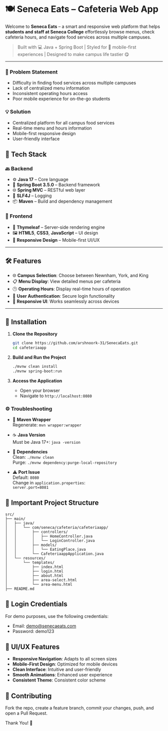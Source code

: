 # 🍽️ Seneca Eats – Cafeteria Web App

Welcome to **Seneca Eats** – a smart and responsive web platform that helps **students and staff at Seneca College** effortlessly browse menus, check cafeteria hours, and navigate food services across multiple campuses.

> Built with 💻 Java + Spring Boot | Styled for 📱 mobile-first experiences | Designed to make campus life tastier 😋

---

### 🎯 Problem Statement
- Difficulty in finding food services across multiple campuses
- Lack of centralized menu information
- Inconsistent operating hours access
- Poor mobile experience for on-the-go students

### 💡 Solution
- Centralized platform for all campus food services
- Real-time menu and hours information
- Mobile-first responsive design
- User-friendly interface

## 🚀 Tech Stack

### 🔙 Backend
- ⚙️ **Java 17** – Core language
- 🚀 **Spring Boot 3.5.0** – Backend framework
- 🌐 **Spring MVC** – RESTful web layer
- 🧰 **SLF4J** – Logging
- 📦 **Maven** – Build and dependency management

### 🎨 Frontend
- 🧩 **Thymeleaf** – Server-side rendering engine
- 🖼️ **HTML5**, **CSS3**, **JavaScript** – UI design
- 📱 **Responsive Design** – Mobile-first UI/UX

---

## 🛠️ Features

- 🌐 **Campus Selection**: Choose between Newnham, York, and King
- 📋 **Menu Display**: View detailed menus per cafeteria
- 🕒 **Operating Hours**: Display real-time hours of operation
- 🔐 **User Authentication**: Secure login functionality
- 📱 **Responsive UI**: Works seamlessly across devices

---

## 🔧 Installation

1. **Clone the Repository**
   ```bash
   git clone https://github.com/arshnoork-31/SenecaEats.git
   cd cafeteriaapp
   ```

2. **Build and Run the Project**
   ```bash
   ./mvnw clean install
   ./mvnw spring-boot:run
   ```

3. **Access the Application**
   - Open your browser
   - Navigate to `http://localhost:8080`

### ⚙️ Troubleshooting

- 🔁 **Maven Wrapper**  
  Regenerate: `mvn wrapper:wrapper`

- ☕ **Java Version**  
  Must be Java 17+: `java -version`

- 🧹 **Dependencies**  
  Clean: `./mvnw clean`  
  Purge: `./mvnw dependency:purge-local-repository`

- ⚠️ **Port Issue**  
  Default: `8080`  
  Change in `application.properties`:  
  `server.port=8081`

## 📁 Important Project Structure

```
src/
├── main/
│   ├── java/
│   │   └── com/seneca/cafeteria/cafeteriaapp/
│   │       ├── controllers/
│   │       │   ├── HomeController.java
│   │       │   └── LoginController.java
│   │       ├── models/
│   │       │   └── EatingPlace.java
│   │       └── CafeteriaappApplication.java
│   └── resources/
│       └── templates/
│           ├── index.html
│           ├── login.html
│           ├── about.html
│           ├── area-select.html
│           └── area-menu.html
├── README.md
```

## 🔑 Login Credentials

For demo purposes, use the following credentials:
- Email: demo@senecaeats.com
- Password: demo123

## 🎨 UI/UX Features

- **Responsive Navigation**: Adapts to all screen sizes
- **Mobile-First Design**: Optimized for mobile devices
- **Clean Interface**: Intuitive and user-friendly
- **Smooth Animations**: Enhanced user experience
- **Consistent Theme**: Consistent color scheme

## 🤝 Contributing

Fork the repo, create a feature branch, commit your changes, push, and open a Pull Request.

Thank You! 👋 